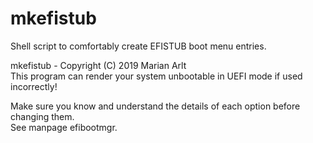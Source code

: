 # mkefistub
Shell script to comfortably create EFISTUB boot menu entries.

mkefistub - Copyright (C) 2019  Marian Arlt  
This program can render your system unbootable in UEFI mode if used incorrectly!  

Make sure you know and understand the details of each option before changing them.  
See manpage efibootmgr.
